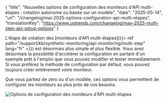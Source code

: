 {
"title": "Nouvelles options de configuration des moniteurs d'API multi-étapes : création autonome ou basée sur un modèle",
"date": "2025-05-14",
"url": "/changelog/mai-2025-options-configuration-api-multi-etapes",
"translationKey": "https://www.uptrends.com/changelog/may-2025-multi-step-api-setup-options"
}

L'étape de création des [moniteurs d'API multi-étapes]({{< ref path="/support/kb/synthetic-monitoring/api-monitoring/multi-step" lang="fr" >}}) est désormais plus simple et plus flexible. Vous avez désormais la possibilité d'accélérer la configuration en partant d'un exemple prêt à l'emploi que vous pouvez modifier et tester immédiatement. Si vous préférez la méthode de configuration par défaut, vous pouvez toujours créer entièrement votre moniteur.

Que vous partiez de zéro ou d'un modèle, ces options vous permettent de configurer les moniteurs au plus près de vos besoins.

![Options de configuration des moniteurs d'API multi-étapes](/img/content/gif-msa-setup-options.gif)